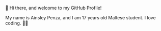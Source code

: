 👋 Hi there, and welcome to my GitHub Profile!

My name is Ainsley Penza, and I am 17 years old Maltese student. I love coding. 👨‍💻
